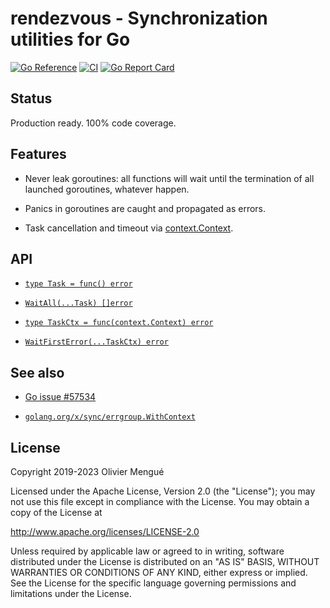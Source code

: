# rendezvous - Synchronization utilities for Go

[![Go Reference](https://pkg.go.dev/badge/github.com/dolmen-go/rendezvous.svg)](https://pkg.go.dev/github.com/dolmen-go/rendezvous)
[![CI](https://github.com/dolmen-go/rendezvous/actions/workflows/go.yml/badge.svg)](https://github.com/dolmen-go/rendezvous/actions)
[![Go Report Card](https://goreportcard.com/badge/github.com/dolmen-go/rendezvous)](https://goreportcard.com/report/github.com/dolmen-go/rendezvous)

## Status

Production ready. 100% code coverage.

## Features

* Never leak goroutines: all functions will wait until the termination of all launched goroutines, whatever happen.

* Panics in goroutines are caught and propagated as errors.

* Task cancellation and timeout via [context.Context](https://pkg.go.dev/context#Context).

## API

* [`type Task = func() error`](https://pkg.go.dev/github.com/dolmen-go/rendezvous#Task)

* [`WaitAll(...Task) []error`](https://pkg.go.dev/github.com/dolmen-go/rendezvous#WaitAll)

* [`type TaskCtx = func(context.Context) error`](https://pkg.go.dev/github.com/dolmen-go/rendezvous#TaskCtx)

* [`WaitFirstError(...TaskCtx) error`](https://pkg.go.dev/github.com/dolmen-go/rendezvous#WaitFirstError)

## See also

* [Go issue #57534](https://github.com/golang/go/issues/57534)

* [`golang.org/x/sync/errgroup.WithContext`](https://pkg.go.dev/golang.org/x/sync/errgroup#WithContext)

## License

Copyright 2019-2023 Olivier Mengué

Licensed under the Apache License, Version 2.0 (the "License");
you may not use this file except in compliance with the License.
You may obtain a copy of the License at

   http://www.apache.org/licenses/LICENSE-2.0

Unless required by applicable law or agreed to in writing, software
distributed under the License is distributed on an "AS IS" BASIS,
WITHOUT WARRANTIES OR CONDITIONS OF ANY KIND, either express or implied.
See the License for the specific language governing permissions and
limitations under the License.